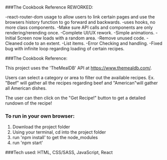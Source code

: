 ###The Cookbook Reference REWORKED:

-react-router-dom usage to allow users to link certain pages and use the browsers history function to go forward and backwards.
-uses hooks, no more class components.
-Make sure API calls and components are only rendering/rerending once.
-Complete UI/UX rework.
-Simple animations.
-Initial Screen now loads with a random area. 
-Remove unused code.
-Cleaned code to an extent.
-List items.
-Error Checking and handling.
-Fixed bug with infinite loop regarding loading of certain recipes.


###The Cookbook Reference:

This project uses the 'TheMealDB' API at https://www.themealdb.com/.

Users can select a category or area to filter out the available recipes.
Ex. "Beef" will gather all the recipes regarding beef and "American"will gather all American dishes.

The user can then click on the "Get Recipe!" button to get a detailed rundown of the recipe!
### To run in your own browser:
  1. Download the project folder
  2. Using your terminal, cd into the project folder
  3. run 'npm install' to get the node_modules
  4. run 'npm start'
  
###Tech used:
HTML, CSS/SASS, JavaScript, React
